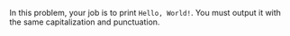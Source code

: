 In this problem, your job is to print `Hello, World!`. You must output it with the same capitalization and punctuation.
